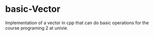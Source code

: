 # basic-Vector
Implementation of a vector in cpp that can do basic operations for the course programing 2 at univie.
